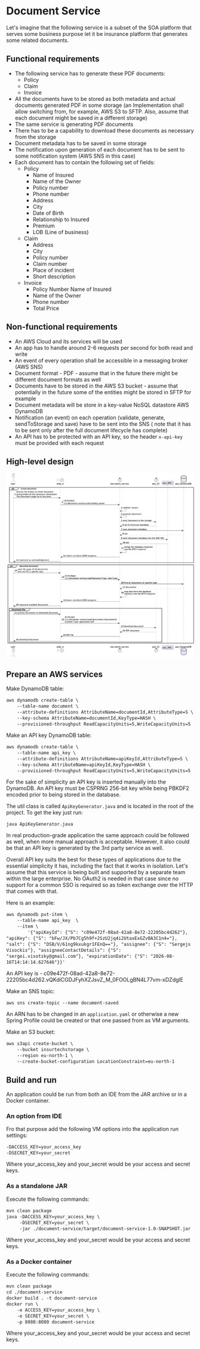 # Document Service

Let's imagine that the following service is a subset of the SOA platform that serves some business purpose let it be
insurance platform that generates some related documents.

## Functional requirements

* The following service has to generate these PDF documents:
    * Policy
    * Claim
    * Invoice
* All the documents have to be stored as both metadata and actual documents generated PDF in some storage (an
  Implementation shall allow switching from, for example, AWS S3 to SFTP. Also, assume that each
  document might be saved in a different storage)
* The same service is generating PDF documents
* There has to be a capability to download these documents as necessary from the storage
* Document metadata has to be saved in some storage
* The notification upon generation of each document has to be sent to some notification system (AWS SNS in this case)
* Each document has to contain the following set of fields:
    * Policy
        * Name of Insured
        * Name of the Owner
        * Policy number
        * Phone number
        * Address
        * City
        * Date of Birth
        * Relationship to Insured
        * Premium
        * LOB (Line of business)
    * Claim
        * Address
        * City
        * Policy number
        * Claim number
        * Place of incident
        * Short description
    * Invoice
        * Policy Number
          Name of Insured
        * Name of the Owner
        * Phone number
        * Total Price

## Non-functional requirements

* An AWS Cloud and its services will be used
* An app has to handle around 2-6 requests per second for both read and write
* An event of every operation shall be accessible in a messaging broker (AWS SNS)
* Document format - PDF - assume that in the future there might be different document formats as well
* Documents have to be stored in the AWS S3 bucket - assume that potentially in the future some of the entities might be
  stored in SFTP for example
* Document metadata will be store in a key-value NoSQL datastore AWS DynamoDB
* Notification (an event) on each operation (validate, generate, sendToStorage and save) have to be sent into the SNS (
  note that it has to be sent only after the full document lifecycle has complete)
* An API has to be protected with an API key, so the header `x-api-key` must be provided with each request

## High-level design

![High level design](./high-level.png)

## Prepare an AWS services

Make DynamoDB table:

```shell
aws dynamodb create-table \
    --table-name document \
    --attribute-definitions AttributeName=documentId,AttributeType=S \
    --key-schema AttributeName=documentId,KeyType=HASH \
    --provisioned-throughput ReadCapacityUnits=5,WriteCapacityUnits=5
```

Make an API key DynamoDB table:

```shell
aws dynamodb create-table \
    --table-name api_key \
    --attribute-definitions AttributeName=apiKeyId,AttributeType=S \
    --key-schema AttributeName=apiKeyId,KeyType=HASH \
    --provisioned-throughput ReadCapacityUnits=5,WriteCapacityUnits=5
```

For the sake of simplicity an API key is inserted manually into the DynamoDB.
An API key must be CSPRNG 256-bit key while being PBKDF2 encoded prior to being stored in the database.

The util class is called `ApiKeyGenerator.java` and is located in the root of the project.
To get the key just run:

```shell
java ApiKeyGenerator.java
```

In real production-grade application the same approach could be followed as well, when more manual approach is
acceptable.
However, it also could be that an API key is generated by the 3rd party service as well.

Overall API key suits the best for these types of applications due to the essential simplicity it has, including the
fact that it works in isolation.
Let's assume that this service is being built and supported by a separate team within the large enterprise.
No OAuth2 is needed in that case since no support for a common SSO is required so as token exchange over the HTTP that
comes with that.

Here is an example:

```shell
aws dynamodb put-item \
    --table-name api_key  \
    --item \
        '{"apiKeyId": {"S": "c09e472f-08ad-42a8-8e72-22205bc4d262"}, "apiKey": {"S": "bFw/JX/Pb7Cg5h9f+2SzU2jq4i2UtaxExGZvBA3C1n4="}, "salt": {"S": "DSB/V/61ng9kxukgr1FEnQ=="}, "assignee": {"S": "Sergejs Visockis"}, "assigneeContactDetails": {"S": "sergei.visotsky@gmail.com"}, "expirationDate": {"S": "2026-08-16T14:14:14.627646"}}'
```

An API key is - c09e472f-08ad-42a8-8e72-22205bc4d262.vQKdiCGDJFyhXZJsvZ_M_0FOOLgBN4L77vm-xDZdglE

Make an SNS topic:

```shell
aws sns create-topic --name document-saved
```

An ARN has to be changed in an `application.yaml` or otherwise a new Spring Profile could be created or that one passed
from as VM arguments.

Make an S3 bucket:

```shell
aws s3api create-bucket \
    --bucket insurtechstorage \
    --region eu-north-1 \
    --create-bucket-configuration LocationConstraint=eu-north-1
```

## Build and run
An application could be run from both an IDE from the JAR archive or in a Docker container.

### An option from IDE
Fro that purpose add the following VM options into the application run settings:

```text
-DACCESS_KEY=your_access_key
-DSECRET_KEY=your_secret
```

Where your_access_key and your_secret would be your access and secret keys.

### As a standalone JAR

Execute the following commands:
```shell
mvn clean package
java -DACCESS_KEY=your_access_key \
     -DSECRET_KEY=your_secret \
     -jar ./document-service/target/document-service-1.0-SNAPSHOT.jar
```

Where your_access_key and your_secret would be your access and secret keys.

### As a Docker container

Execute the following commands:
```shell
mvn clean package
cd ./document-service
docker build . -t document-service
docker run \
    -e ACCESS_KEY=your_access_key \
    -e SECRET_KEY=your_secret \
    -p 8080:8080 document-service
```

Where your_access_key and your_secret would be your access and secret keys.
